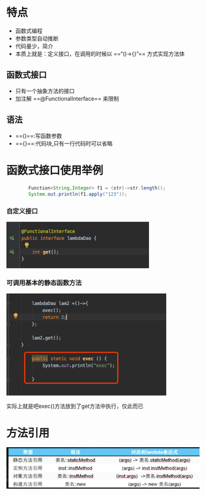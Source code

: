 # 特点
- 函数式编程
- 参数类型自动推断
- 代码量少，简介
- 本质上就是：定义接口，在调用的时候以 ==“()->{}”== 方式实现方法体

## 函数式接口
- 只有一个抽象方法的接口
- 加注解 ==@FunctionalInterface== 来限制

## 语法
- ==()==:写函数参数
- =={}==:代码块,只有一行代码时可以省略
 
# 函数式接口使用举例
```java
        Function<String,Integer> f1 = (str)->str.length();
        System.out.println(f1.apply("123"));
```

### 自定义接口
![title](https://raw.githubusercontent.com/zhouyubiu/gitnotes_images/master/gitnote/2020/04/19/1587274423731-1587274423756.png)


### 可调用基本的静态函数方法

![title](https://raw.githubusercontent.com/zhouyubiu/gitnotes_images/master/gitnote/2020/04/19/1587275778349-1587275778351.png)

实际上就是吧exec()方法放到了get方法中执行，仅此而已


#  方法引用

![title](https://raw.githubusercontent.com/zhouyubiu/gitnotes_images/master/gitnote/2020/04/07/1586237802629-1586237802639.png)
 




